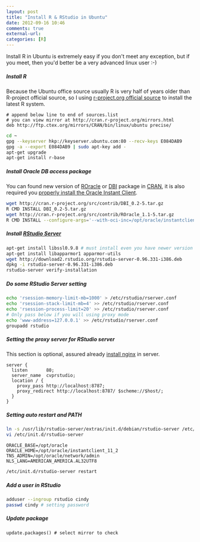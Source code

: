 ```yaml
---
layout: post
title: "Install R & RStudio in Ubuntu"
date: 2012-09-16 10:46
comments: true
external-url:
categories: [R]
---
```

Install R in Ubuntu is extremely easy if you don't meet any exception, but if you meet, then you'd better be a very advanced linux user :-)
<!--more-->

##### Install R
Because the Ubuntu office source usually R is very half of years older than R-project official source, so I using [r-project.org official source](http://cran.r-project.org/bin/linux/ubuntu/README) to install the latest R system.

```text /etc/apt/sources.list
# append below line to end of sources.list
# you can view mirror at http://cran.r-project.org/mirrors.html
deb http://ftp.ctex.org/mirrors/CRAN/bin/linux/ubuntu precise/
```

```bash
cd ~
gpg --keyserver hkp://keyserver.ubuntu.com:80 --recv-keys E084DAB9
gpg -a --export E084DAB9 | sudo apt-key add -
apt-get upgrade
apt-get install r-base
```

##### Install Oracle DB access package
You can found new version of [ROracle](http://cran.r-project.org/web/packages/ROracle/index.html) or [DBI](http://cran.r-project.org/web/packages/DBI/index.html) package in [CRAN](http://cran.r-project.org/index.html), it is also required you [properly install the Oracle Instant Client](/2012/08/13/another-install-phusion-passenger-and-nginx-log/).

```bash
wget http://cran.r-project.org/src/contrib/DBI_0.2-5.tar.gz
R CMD INSTALL DBI_0.2-5.tar.gz
wget http://cran.r-project.org/src/contrib/ROracle_1.1-5.tar.gz
R CMD INSTALL --configure-args='--with-oci-inc=/opt/oracle/instantclient_11_2/sdk/include' ROracle_1.1-5.tar.gz
```

##### Install [RStudio Server](http://www.rstudio.org/download/server)

```bash
apt-get install libssl0.9.8 # must install even you have newer version
apt-get install libapparmor1 apparmor-utils
wget http://download2.rstudio.org/rstudio-server-0.96.331-i386.deb
dpkg -i rstudio-server-0.96.331-i386.deb
rstudio-server verify-installation
```

##### Do some RStudio Server setting

```bash
echo 'rsession-memory-limit-mb=1000' > /etc/rstudio/rserver.conf
echo 'rsession-stack-limit-mb=4' >> /etc/rstudio/rserver.conf
echo 'rsession-process-limit=20' >> /etc/rstudio/rserver.conf
# Only pass below if you will using proxy mode
echo 'www-address=127.0.0.1' >> /etc/rstudio/rserver.conf
groupadd rstudio
```

##### Setting the proxy server for RStudio server

This section is optional, assured already [install nginx](/2012/08/13/another-install-phusion-passenger-and-nginx-log/) in server.

```nginx do not forgot link to /opt/nginx/conf/vhosts
server {
  listen       80;
  server_name  cvprstudio;
  location / {
    proxy_pass http://localhost:8787;
    proxy_redirect http://localhost:8787/ $scheme://$host/;
  }
}
```

##### Setting auto restart and PATH

```bash
ln -s /usr/lib/rstudio-server/extras/init.d/debian/rstudio-server /etc/init.d/rstudio-server
vi /etc/init.d/rstudio-server
```

```text append below line to /etc/init.d/rstudio-server SCRIPTNAME
ORACLE_BASE=/opt/oracle
ORACLE_HOME=/opt/oracle/instantclient_11_2
TNS_ADMIN=/opt/oracle/network/admin
NLS_LANG=AMERICAN_AMERICA.AL32UTF8
```

```bash Now you can restart/start via standard init.d service way
/etc/init.d/rstudio-server restart
```

##### Add a user in RStudio

```bash
adduser --ingroup rstudio cindy
passwd cindy # setting password
```

##### Update package

```rconsole R in root to install system wide packages
update.packages() # select mirror to check
```